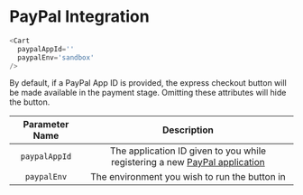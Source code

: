 # PayPal Integration

```javascript
<Cart
  paypalAppId=''
  paypalEnv='sandbox'
/>
```

By default, if a PayPal App ID is provided, the express checkout button will be made available in the payment stage. Omitting these attributes will hide the button.

| Parameter Name | Description |
|:---------:|:--------:|
| `paypalAppId` | The application ID given to you while registering a new [PayPal application](https://developer.paypal.com/docs/api-basics/#) |
| `paypalEnv` | The environment you wish to run the button in |